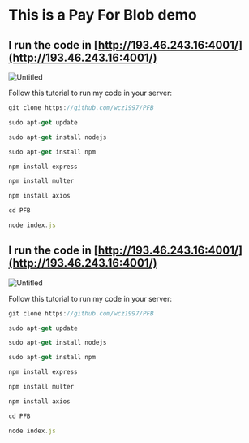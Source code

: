 # This is a Pay For Blob demo

## I run the code in [http://193.46.243.16:4001/](http://193.46.243.16:4001/)

![Untitled](This%20is%20a%20Pay%20For%20Blob%20demo%2059219bccba91404a832295dcbf02e6ed/Untitled.png)

Follow this tutorial to run my code in your server:

```jsx
git clone https://github.com/wcz1997/PFB

sudo apt-get update

sudo apt-get install nodejs

sudo apt-get install npm

npm install express

npm install multer

npm install axios
```

```jsx
cd PFB
```

```jsx
node index.js
```

## I run the code in [http://193.46.243.16:4001/](http://193.46.243.16:4001/)

![Untitled](This%20is%20a%20Pay%20For%20Blob%20demo%2059219bccba91404a832295dcbf02e6ed/Untitled.png)

Follow this tutorial to run my code in your server:

```jsx
git clone https://github.com/wcz1997/PFB

sudo apt-get update

sudo apt-get install nodejs

sudo apt-get install npm

npm install express

npm install multer

npm install axios
```

```jsx
cd PFB
```

```jsx
node index.js
```